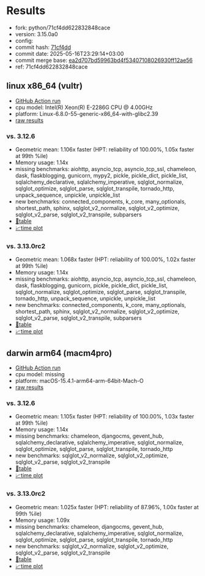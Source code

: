 # Results

- fork: python/71cf4dd622832848cace
- version: 3.15.0a0
- config: 
- commit hash: [71cf4dd](https://github.com/python/cpython/commit/71cf4dd)
- commit date: 2025-05-16T23:29:14+03:00
- commit merge base: [ea2d707bd59963bd4f53407108026930ff12ae56](https://github.com/python/cpython/commit/ea2d707bd59963bd4f53407108026930ff12ae56)
- ref: 71cf4dd622832848cace

## linux x86_64 (vultr)

- [GitHub Action run](https://github.com/facebookexperimental/free-threading-benchmarking/actions/runs/15079689200)
- cpu model: Intel(R) Xeon(R) E-2286G CPU @ 4.00GHz
- platform: Linux-6.8.0-55-generic-x86_64-with-glibc2.39
- [raw results](bm-20250516-vultr-x86_64-python-71cf4dd622832848cace-3.15.0a0-71cf4dd.json)

### vs. 3.12.6

- Geometric mean: 1.106x faster (HPT: reliability of 100.00%, 1.05x faster at 99th %ile)
- Memory usage: 1.14x
- missing benchmarks: aiohttp, asyncio_tcp, asyncio_tcp_ssl, chameleon, dask, flaskblogging, gunicorn, mypy2, pickle, pickle_dict, pickle_list, sqlalchemy_declarative, sqlalchemy_imperative, sqlglot_normalize, sqlglot_optimize, sqlglot_parse, sqlglot_transpile, tornado_http, unpack_sequence, unpickle, unpickle_list
- new benchmarks: connected_components, k_core, many_optionals, shortest_path, sphinx, sqlglot_v2_normalize, sqlglot_v2_optimize, sqlglot_v2_parse, sqlglot_v2_transpile, subparsers
- [📄table](bm-20250516-vultr-x86_64-python-71cf4dd622832848cace-3.15.0a0-71cf4dd-vs-3.12.6.md)
- [📈time plot](bm-20250516-vultr-x86_64-python-71cf4dd622832848cace-3.15.0a0-71cf4dd-vs-3.12.6.svg)

### vs. 3.13.0rc2

- Geometric mean: 1.068x faster (HPT: reliability of 100.00%, 1.02x faster at 99th %ile)
- Memory usage: 1.14x
- missing benchmarks: aiohttp, asyncio_tcp, asyncio_tcp_ssl, chameleon, dask, flaskblogging, gunicorn, pickle, pickle_dict, pickle_list, sqlglot_normalize, sqlglot_optimize, sqlglot_parse, sqlglot_transpile, tornado_http, unpack_sequence, unpickle, unpickle_list
- new benchmarks: connected_components, k_core, many_optionals, shortest_path, sphinx, sqlglot_v2_normalize, sqlglot_v2_optimize, sqlglot_v2_parse, sqlglot_v2_transpile, subparsers
- [📄table](bm-20250516-vultr-x86_64-python-71cf4dd622832848cace-3.15.0a0-71cf4dd-vs-3.13.0rc2.md)
- [📈time plot](bm-20250516-vultr-x86_64-python-71cf4dd622832848cace-3.15.0a0-71cf4dd-vs-3.13.0rc2.svg)

## darwin arm64 (macm4pro)

- [GitHub Action run](https://github.com/facebookexperimental/free-threading-benchmarking/actions/runs/15079689200)
- cpu model: missing
- platform: macOS-15.4.1-arm64-arm-64bit-Mach-O
- [raw results](bm-20250516-macm4pro-arm64-python-71cf4dd622832848cace-3.15.0a0-71cf4dd.json)

### vs. 3.12.6

- Geometric mean: 1.105x faster (HPT: reliability of 100.00%, 1.03x faster at 99th %ile)
- Memory usage: 1.14x
- missing benchmarks: chameleon, djangocms, gevent_hub, sqlalchemy_declarative, sqlalchemy_imperative, sqlglot_normalize, sqlglot_optimize, sqlglot_parse, sqlglot_transpile, tornado_http
- new benchmarks: sqlglot_v2_normalize, sqlglot_v2_optimize, sqlglot_v2_parse, sqlglot_v2_transpile
- [📄table](bm-20250516-macm4pro-arm64-python-71cf4dd622832848cace-3.15.0a0-71cf4dd-vs-3.12.6.md)
- [📈time plot](bm-20250516-macm4pro-arm64-python-71cf4dd622832848cace-3.15.0a0-71cf4dd-vs-3.12.6.svg)

### vs. 3.13.0rc2

- Geometric mean: 1.025x faster (HPT: reliability of 87.96%, 1.00x faster at 99th %ile)
- Memory usage: 1.09x
- missing benchmarks: chameleon, djangocms, gevent_hub, sqlalchemy_declarative, sqlalchemy_imperative, sqlglot_normalize, sqlglot_optimize, sqlglot_parse, sqlglot_transpile, tornado_http
- new benchmarks: sqlglot_v2_normalize, sqlglot_v2_optimize, sqlglot_v2_parse, sqlglot_v2_transpile
- [📄table](bm-20250516-macm4pro-arm64-python-71cf4dd622832848cace-3.15.0a0-71cf4dd-vs-3.13.0rc2.md)
- [📈time plot](bm-20250516-macm4pro-arm64-python-71cf4dd622832848cace-3.15.0a0-71cf4dd-vs-3.13.0rc2.svg)

